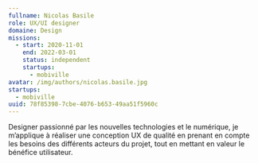 ```yaml
---
fullname: Nicolas Basile
role: UX/UI designer
domaine: Design
missions:
  - start: 2020-11-01
    end: 2022-03-01
    status: independent
    startups:
      - mobiville
avatar: /img/authors/nicolas.basile.jpg
startups:
  - mobiville
uuid: 78f85398-7cbe-4076-b653-49aa51f5960c
---
```

Designer passionné par les nouvelles technologies et le numérique, je m’applique à réaliser une conception UX de qualité en prenant en compte les besoins des différents acteurs du projet, tout en mettant en valeur le bénéfice utilisateur.